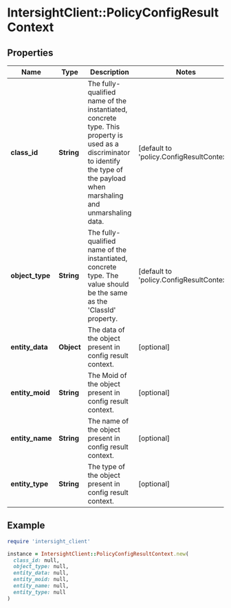 # IntersightClient::PolicyConfigResultContext

## Properties

| Name | Type | Description | Notes |
| ---- | ---- | ----------- | ----- |
| **class_id** | **String** | The fully-qualified name of the instantiated, concrete type. This property is used as a discriminator to identify the type of the payload when marshaling and unmarshaling data. | [default to &#39;policy.ConfigResultContext&#39;] |
| **object_type** | **String** | The fully-qualified name of the instantiated, concrete type. The value should be the same as the &#39;ClassId&#39; property. | [default to &#39;policy.ConfigResultContext&#39;] |
| **entity_data** | **Object** | The data of the object present in config result context. | [optional] |
| **entity_moid** | **String** | The Moid of the object present in config result context. | [optional] |
| **entity_name** | **String** | The name of the object present in config result context. | [optional] |
| **entity_type** | **String** | The type of the object present in config result context. | [optional] |

## Example

```ruby
require 'intersight_client'

instance = IntersightClient::PolicyConfigResultContext.new(
  class_id: null,
  object_type: null,
  entity_data: null,
  entity_moid: null,
  entity_name: null,
  entity_type: null
)
```


